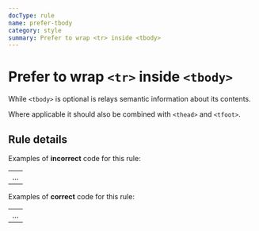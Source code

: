 ```yaml
---
docType: rule
name: prefer-tbody
category: style
summary: Prefer to wrap <tr> inside <tbody>
---
```


# Prefer to wrap `<tr>` inside `<tbody>`

While `<tbody>` is optional is relays semantic information about its
contents.

Where applicable it should also be combined with `<thead>` and `<tfoot>`.

## Rule details

Examples of **incorrect** code for this rule:

<validate name="incorrect" rules="prefer-tbody">
	<table>
		<tr><td>...</td></tr>
	</table>
</validate>

Examples of **correct** code for this rule:

<validate name="correct" rules="prefer-tbody">
	<table>
		<tbody>
			<tr><td>...</td></tr>
		</tbody>
	</table>
</validate>
